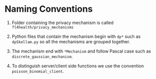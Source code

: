 # Naming Conventions

1. Folder containing the privacy mechanism is called `fl4health/privacy_mechanisms`

2. Python files that contain the mechanism begin with `dp*` such as `dpSkellam.py` so all the mechanisms are grouped together.

3. The mechanism end with `*Mechanism` and follow Pascal case such as `discrete_gaussian_mechanism`.

4. To distinguish server/client side functions we use the convention `poisson_binomial_client`.
